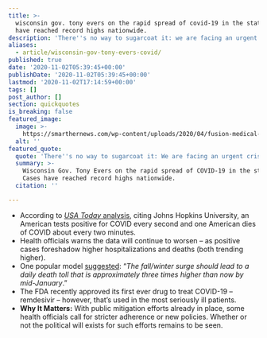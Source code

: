 ```yaml
---
title: >-
  wisconsin gov. tony evers on the rapid spread of covid-19 in the state. cases
  have reached record highs nationwide.
description: 'There''s no way to sugarcoat it: we are facing an urgent crisis...'
aliases:
  - article/wisconsin-gov-tony-evers-covid/
published: true
date: '2020-11-02T05:39:45+00:00'
publishDate: '2020-11-02T05:39:45+00:00'
lastmod: '2020-11-02T17:14:59+00:00'
tags: []
post_author: []
section: quickquotes
is_breaking: false
featured_image:
  image: >-
    https://smarthernews.com/wp-content/uploads/2020/04/fusion-medical-animation-EAgGqOiDDMg-unsplash-min-1024x576.jpg
  alt: ''
featured_quote:
  quote: 'There''s no way to sugarcoat it: We are facing an urgent crisis...'
  summary: >-
    Wisconsin Gov. Tony Evers on the rapid spread of COVID-19 in the state.
    Cases have reached record highs nationwide.
  citation: ''

---
```

*   According to [_USA Today_ analysis](\"https://www.usatoday.com/story/news/health/2020/10/28/covid-cases-us-sees-surge-americans-tire-pandemic/6052710002/\"), citing Johns Hopkins University, an American tests positive for COVID every second and one American dies of COVID about every two minutes.
*   Health officials warns the data will continue to worsen – as positive cases foreshadow higher hospitalizations and deaths (both trending higher).
*   One popular model [suggested](\"https://www.cnn.com/2020/10/31/health/us-coronavirus-saturday/index.html\"): “_The fall/winter surge should lead to a daily death toll that is approximately three times higher than now by mid-January_.”
*   The FDA recently approved its first ever drug to treat COVID-19 – remdesivir – however, that’s used in the most seriously ill patients.
*   **Why It Matters:** With public mitigation efforts already in place, some health officials call for stricter adherence or new policies. Whether or not the political will exists for such efforts remains to be seen.